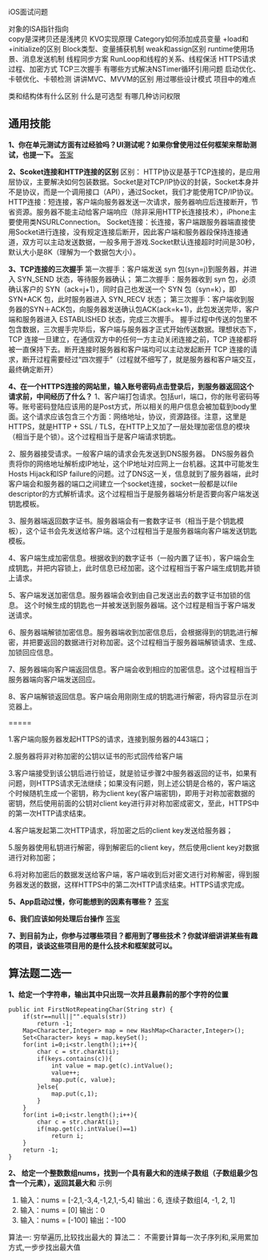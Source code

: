 iOS面试问题

对象的ISA指针指向  
copy是深拷贝还是浅拷贝
KVO实现原理
Category如何添加成员变量
+load和+initialize的区别 
Block类型、变量捕获机制
weak和assign区别
runtime使用场景、消息发送机制 
线程同步方案
RunLoop和线程的关系、线程保活
HTTPS请求过程、加密方式
TCP三次握手
有哪些方式解决NSTimer循环引用问题
启动优化、卡顿优化、卡顿检测
讲讲MVC、MVVM的区别
用过哪些设计模式
项目中的难点


类和结构体有什么区别
什么是可选型
有哪几种访问权限






通用技能
-----------

**1、你在单元测试方面有过经验吗？UI测试呢？如果你曾使用过任何框架来帮助测试，也提一下。**
[答案](https://www.jianshu.com/p/9707ff30e567)

**2、Scoket连接和HTTP连接的区别**
区别：
HTTP协议是基于TCP连接的，是应用层协议，主要解决如何包装数据。Socket是对TCP/IP协议的封装，Socket本身并不是协议，而是一个调用接口（API），通过Socket，我们才能使用TCP/IP协议。
HTTP连接：短连接，客户端向服务器发送一次请求，服务器响应后连接断开，节省资源。服务器不能主动给客户端响应（除非采用HTTP长连接技术），iPhone主要使用类NSURLConnection。
Socket连接：长连接，客户端跟服务器端直接使用Socket进行连接，没有规定连接后断开，因此客户端和服务器段保持连接通道，双方可以主动发送数据，一般多用于游戏.Socket默认连接超时时间是30秒，默认大小是8K（理解为一个数据包大小）。

**3、TCP连接的三次握手**
第一次握手：客户端发送 syn 包(syn=j)到服务器，并进入 SYN_SEND 状态，等待服务器确认；
第二次握手：服务器收到 syn 包，必须确认客户的 SYN（ack=j+1），同时自己也发送一个 SYN 包（syn=k），即 SYN+ACK 包，此时服务器进入 SYN_RECV 状态；
第三次握手：客户端收到服务器的SYN＋ACK包，向服务器发送确认包ACK(ack=k+1)，此包发送完毕，客户端和服务器进入 ESTABLISHED 状态，完成三次握手。
握手过程中传送的包里不包含数据，三次握手完毕后，客户端与服务器才正式开始传送数据。理想状态下，TCP 连接一旦建立，在通信双方中的任何一方主动关闭连接之前，TCP 连接都将被一直保持下去。断开连接时服务器和客户端均可以主动发起断开 TCP 连接的请求，断开过程需要经过“四次握手”（过程就不细写了，就是服务器和客户端交互，最终确定断开）

**4、在一个HTTPS连接的网站里，输入账号密码点击登录后，到服务器返回这个请求前，中间经历了什么？**
1、客户端打包请求。包括url，端口，你的账号密码等等。账号密码登陆应该用的是Post方式，所以相关的用户信息会被加载到body里面。这个请求应该包含三个方面：网络地址，协议，资源路径。注意，这里是HTTPS，就是HTTP + SSL / TLS，在HTTP上又加了一层处理加密信息的模块（相当于是个锁）。这个过程相当于是客户端请求钥匙。

2、服务器接受请求。一般客户端的请求会先发送到DNS服务器。 DNS服务器负责将你的网络地址解析成IP地址，这个IP地址对应网上一台机器。这其中可能发生Hosts Hijack和ISP failure的问题。过了DNS这一关，信息就到了服务器端，此时客户端会和服务器的端口之间建立一个socket连接，socket一般都是以file descriptor的方式解析请求。这个过程相当于是服务器端分析是否要向客户端发送钥匙模板。

3、服务器端返回数字证书。服务器端会有一套数字证书（相当于是个钥匙模板），这个证书会先发送给客户端。这个过程相当于是服务器端向客户端发送钥匙模板。

4、客户端生成加密信息。根据收到的数字证书（一般内置了证书），客户端会生成钥匙，并把内容锁上，此时信息已经加密。这个过程相当于客户端生成钥匙并锁上请求。

5、客户端发送加密信息。服务器端会收到由自己发送出去的数字证书加锁的信息。 这个时候生成的钥匙也一并被发送到服务器端。这个过程是相当于客户端发送请求。

6、服务器端解锁加密信息。服务器端收到加密信息后，会根据得到的钥匙进行解密，并把要返回的数据进行对称加密。这个过程相当于服务器端解锁请求、生成、加锁回应信息。

7、服务器端向客户端返回信息。客户端会收到相应的加密信息。这个过程相当于服务器端向客户端发送回应。

8、客户端解锁返回信息。客户端会用刚刚生成的钥匙进行解密，将内容显示在浏览器上。

===== 

1.客户端向服务器发起HTTPS的请求，连接到服务器的443端口；

2.服务器将非对称加密的公钥以证书的形式回传给客户端

3.客户端接受到该公钥后进行验证，就是验证步骤2中服务器返回的证书，如果有问题，则HTTPS请求无法继续；如果没有问题，则上述公钥是合格的，客户端这个时候随机生成一个密钥，称为client key(客户端密钥)，即用于对称加密数据的密钥，然后使用前面的公钥对client key进行非对称加密成密文，至此，HTTPS中的第一次HTTP请求结束。

4.客户端发起第二次HTTP请求，将加密之后的client key发送给服务器；

5.服务器使用私钥进行解密，得到解密后的client key，然后使用client key对数据进行对称加密；

6.将对称加密后的数据发送给客户端，客户端收到后对密文进行对称解密，得到服务器发送的数据，这样HTTPS中的第二次HTTP请求结束。HTTPS请求完成。



**5、App启动过慢，你可能想到的因素有哪些？**
[答案](https://www.jianshu.com/p/998f06517eba)

**6、我们应该如何处理后台操作**
[答案](https://blog.csdn.net/qq_32385309/article/details/51698223?t=1511102735139)

**7、到目前为止，你参与过哪些项目？都用到了哪些技术？你就详细讲讲某些有趣的项目，谈谈这些项目用的是什么技术和框架就可以。**  
  
   
   
  
算法题二选一
-----------
**1、给定一个字符串，输出其中只出现一次并且最靠前的那个字符的位置**
    
    public int FirstNotRepeatingChar(String str) {  
        if(str==null||"".equals(str))
            return -1;
        Map<Character,Integer> map = new HashMap<Character,Integer>();
        Set<Character> keys = map.keySet();
        for(int i=0;i<str.length();i++){
            char c = str.charAt(i);
            if(keys.contains(c)){
                int value = map.get(c).intValue();
                value++;
                map.put(c, value);
            }else{
                map.put(c,1);
            }
        }
        for(int i=0;i<str.length();i++){
            char c = str.charAt(i);
            if(map.get(c).intValue()==1)
                return i;
        }
        return -1;
    }

**2、 给定一个整数数组nums，找到一个具有最大和的连续子数组（子数组最少包含一个元素），返回其最大和**
示例 
1.	输入：nums = [-2,1,-3,4,-1,2,1,-5,4] 输出：6, 连续子数组[4, -1, 2, 1]
2.	输入：nums = [0] 输出：0
3.	输入：nums = [-100] 输出：-100

算法一: 穷举遍历,比较找出最大的
算法二： 不需要计算每一次子序列和,采用累加方式,一步步找出最大值



